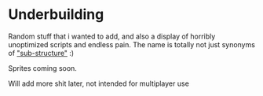 # Underbuilding
Random stuff that i wanted to add, and also a display of horribly unoptimized scripts and endless pain.
The name is totally not just synonyms of ["sub-structure"](https://github.com/Gdeft/substructure) :)

Sprites coming soon.

Will add more shit later, not intended for multiplayer use
